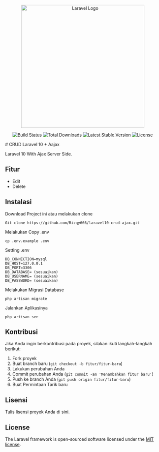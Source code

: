 <p align="center"><a href="https://laravel.com" target="_blank"><img src="https://raw.githubusercontent.com/laravel/art/master/logo-lockup/5%20SVG/2%20CMYK/1%20Full%20Color/laravel-logolockup-cmyk-red.svg" width="400" alt="Laravel Logo"></a></p>
<p align="center">
<a href="https://github.com/laravel/framework/actions"><img src="https://github.com/laravel/framework/workflows/tests/badge.svg" alt="Build Status"></a>
<a href="https://packagist.org/packages/laravel/framework"><img src="https://img.shields.io/packagist/dt/laravel/framework" alt="Total Downloads"></a>
<a href="https://packagist.org/packages/laravel/framework"><img src="https://img.shields.io/packagist/v/laravel/framework" alt="Latest Stable Version"></a>
<a href="https://packagist.org/packages/laravel/framework"><img src="https://img.shields.io/packagist/l/laravel/framework" alt="License"></a>
</p>
# CRUD Laravel 10 + Aajax

Laravel 10 With Ajax Server Side.

## Fitur

- Edit
- Delete

## Instalasi
Download Project ini atau melakukan clone 
```
Git clone https://github.com/Rizqy666/laravel10-crud-ajax.git
```
Melakukan Copy .env
```
cp .env.example .env
```
Setting .env
```
DB_CONNECTION=mysql
DB_HOST=127.0.0.1
DB_PORT=3306
DB_DATABASE= (sesuaikan)
DB_USERNAME= (sesuaikan)
DB_PASSWORD= (sesuaikan)
```
Melakukan Migrasi Database
```
php artisan migrate
```
Jalankan Aplikasinya
```
php artisan ser
```

## Kontribusi

Jika Anda ingin berkontribusi pada proyek, silakan ikuti langkah-langkah berikut:

1. Fork proyek
2. Buat branch baru (`git checkout -b fitur/fitur-baru`)
3. Lakukan perubahan Anda
4. Commit perubahan Anda (`git commit -am 'Menambahkan fitur baru'`)
5. Push ke branch Anda (`git push origin fitur/fitur-baru`)
6. Buat Permintaan Tarik baru

## Lisensi

Tulis lisensi proyek Anda di sini.

## License

The Laravel framework is open-sourced software licensed under the [MIT license](https://opensource.org/licenses/MIT).
